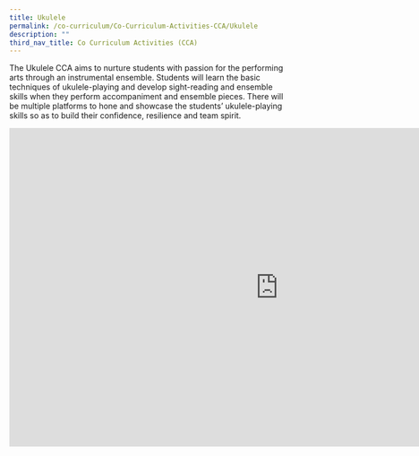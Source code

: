 ```yaml
---
title: Ukulele
permalink: /co-curriculum/Co-Curriculum-Activities-CCA/Ukulele
description: ""
third_nav_title: Co Curriculum Activities (CCA)
---
```

The Ukulele CCA aims to nurture students with passion for the performing arts through an instrumental ensemble. Students will learn the basic techniques of ukulele-playing and develop sight-reading and ensemble skills when they perform accompaniment and ensemble pieces. There will be multiple platforms to hone and showcase the students’ ukulele-playing skills so as to build their confidence, resilience and team spirit.

<iframe allowfullscreen="true" height="569" width="960" frameborder="0" src="https://docs.google.com/presentation/d/e/2PACX-1vTDh29IMVpyrvz2pr6qc2hvMeT9qS00GsUXGqDKNfVXm3joi0ri4xGZyuASrtGOyBUmh9FOWW0nHCIS/embed?start=false&amp;loop=false&amp;delayms=3000"></iframe>